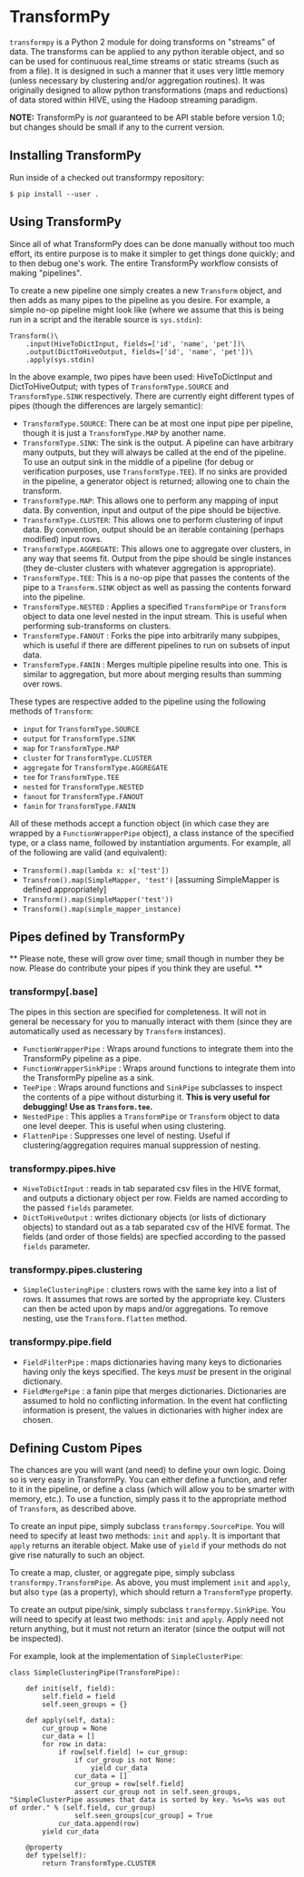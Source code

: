 # TransformPy #

`transformpy` is a Python 2 module for doing transforms on "streams" of data.
The transforms can be applied to any python iterable object, and so can be used
for continuous real_time streams or static streams (such as from a file). It
is designed in such a manner that it uses very little memory (unless necessary
by clustering and/or aggregation routines). It was originally designed to
allow python transformations (maps and reductions) of data stored within HIVE,
using the Hadoop streaming paradigm.

**NOTE:** TransformPy is *not* guaranteed to be API stable before version 1.0;
but changes should be small if any to the current version.

## Installing TransformPy ##

Run inside of a checked out transformpy repository:
```
$ pip install --user .
```

## Using TransformPy ##

Since all of what TransformPy does can be done manually without too much effort,
its entire purpose is to make it simpler to get things done quickly; and to then
debug one's work. The entire TransformPy workflow consists of making "pipelines".

To create a new pipeline one simply creates a new `Transform` object, and then
adds as many pipes to the pipeline as you desire. For example, a simple no-op
pipeline might look like (where we assume that this is being run in a script
and the iterable source is `sys.stdin`):

```
Transform()\
    .input(HiveToDictInput, fields=['id', 'name', 'pet'])\
    .output(DictToHiveOutput, fields=['id', 'name', 'pet'])\
    .apply(sys.stdin)
```

In the above example, two pipes have been used: HiveToDictInput and
DictToHiveOutput; with types of `TransformType.SOURCE` and `TransformType.SINK`
respectively. There are currently eight different types of pipes (though the differences
are largely semantic):
 - `TransformType.SOURCE`: There can be at most one input pipe per pipeline, though it is just a `TransformType.MAP` by another name.
 - `TransformType.SINK`: The sink is the output. A pipeline can have arbitrary many outputs, but they will always be called at the end of the pipeline. To use an output sink in the middle of a pipeline (for debug or verification purposes, use `TransformType.TEE`). If no sinks are provided in the pipeline, a generator object is returned; allowing one to chain the transform.
 - `TransformType.MAP`: This allows one to perform any mapping of input data. By convention, input and output of the pipe should be bijective.
 - `TransformType.CLUSTER`: This allows one to perform clustering of input data. By convention, output should be an iterable containing (perhaps modified) input rows.
 - `TransformType.AGGREGATE`: This allows one to aggregate over clusters, in any way that seems fit. Output from the pipe should be single instances (they de-cluster clusters with whatever aggregation is appropriate).
 - `TransformType.TEE`: This is a no-op pipe that passes the contents of the pipe to a `Transform.SINK` object as well as passing the contents forward into the pipeline.
 - `TransformType.NESTED` : Applies a specified `TransformPipe` or `Transform` object to data one level nested in the input stream. This is useful when performing sub-transforms on clusters.
 - `TransformType.FANOUT` : Forks the pipe into arbitrarily many subpipes, which is useful if there are different pipelines to run on subsets of input data.
 - `TransformType.FANIN` : Merges multiple pipeline results into one. This is similar to aggregation, but more about merging results than summing over rows.

These types are respective added to the pipeline using the following methods of
`Transform`:
 - `input` for `TransformType.SOURCE`
 - `output` for `TransformType.SINK`
 - `map` for `TransformType.MAP`
 - `cluster` for `TransformType.CLUSTER`
 - `aggregate` for `TransformType.AGGREGATE`
 - `tee` for `TransformType.TEE`
 - `nested` for `TransformType.NESTED`
 - `fanout` for `TransformType.FANOUT`
 - `fanin` for `TransformType.FANIN`

All of these methods accept a function object (in which case they are
wrapped by a `FunctionWrapperPipe` object), a class instance of the specified type,
or a class name, followed by instantiation arguments. For example, all of the following
are valid (and equivalent):
 - `Transform().map(lambda x: x['test'])`
 - `Transfrom().map(SimpleMapper, 'test')` [assuming SimpleMapper is defined appropriately]
 - `Transform().map(SimpleMapper('test'))`
 - `Transform().map(simple_mapper_instance)`

## Pipes defined by TransformPy ##
** Please note, these will grow over time; small though in number they be now.
Please do contribute your pipes if you think they are useful. **

### transformpy[.base] ###
The pipes in this section are specified for completeness. It will not in general be necessary for you to manually interact with them (since they are automatically used as necessary by `Transform` instances).
 - `FunctionWrapperPipe` : Wraps around functions to integrate them into the TransformPy pipeline as a pipe.
 - `FunctionWrapperSinkPipe` : Wraps around functions to integrate them into the TransformPy pipeline as a sink.
 - `TeePipe` : Wraps around functions and `SinkPipe` subclasses to inspect the contents of a pipe without disturbing it. **This is very useful for debugging! Use as `Transform.tee`.**
 - `NestedPipe` : This applies a `TransformPipe` or `Transform` object to data one level deeper. This is useful when using clustering.
 - `FlattenPipe` : Suppresses one level of nesting. Useful if clustering/aggregation requires manual suppression of nesting.

### transformpy.pipes.hive ###
 - `HiveToDictInput` : reads in tab separated csv files in the HIVE format, and outputs a dictionary object per row. Fields are named according to the passed `fields` parameter.
 - `DictToHiveOutput` : writes dictionary objects (or lists of dictionary objects) to standard out as a tab separated csv of the HIVE format. The fields (and order of those fields) are specfied according to the passed `fields` parameter.

### transformpy.pipes.clustering ###
 - `SimpleClusteringPipe` : clusters rows with the same key into a list of rows. It assumes that rows are sorted by the appropriate key. Clusters can then be acted upon by maps and/or aggregations. To remove nesting, use the `Transform.flatten` method.

### transformpy.pipe.field ###
 - `FieldFilterPipe` : maps dictionaries having many keys to dictionaries having only the keys specified. The keys *must* be present in the original dictionary.
 - `FieldMergePipe` : a fanin pipe that merges dictionaries. Dictionaries are assumed to hold no conflicting information. In the event hat conflicting information is present, the values in dictionaries with higher index are chosen.

## Defining Custom Pipes ##
The chances are you will want (and need) to define your own logic. Doing so is very easy in TransformPy. You can either define a function, and refer to it in the pipeline, or define a class (which will allow you to be smarter with memory, etc.). To use a function, simply pass it to the appropriate method of `Transform`, as described above.

To create an input pipe, simply subclass `transformpy.SourcePipe`. You will need to specify at least two methods: `init` and `apply`. It is important that `apply` returns an iterable object. Make use of `yield` if your methods do not give rise naturally to such an object.

To create a map, cluster, or aggregate pipe, simply subclass `transformpy.TransformPipe`. As above, you must implement `init` and `apply`, but also `type` (as a property), which should return a `TransformType` property.

To create an output pipe/sink, simply subclass `transformpy.SinkPipe`. You will need to specify at least two methods: `init` and `apply`. Apply need not return anything, but it must not return an iterator (since the output will not be inspected).

For example, look at the implementation of `SimpleClusterPipe`:
```
class SimpleClusteringPipe(TransformPipe):

    def init(self, field):
        self.field = field
        self.seen_groups = {}

    def apply(self, data):
        cur_group = None
        cur_data = []
        for row in data:
            if row[self.field] != cur_group:
                if cur_group is not None:
                    yield cur_data
                cur_data = []
                cur_group = row[self.field]
                assert cur_group not in self.seen_groups, "SimpleClusterPipe assumes that data is sorted by key. %s=%s was out of order." % (self.field, cur_group)
                self.seen_groups[cur_group] = True
            cur_data.append(row)
        yield cur_data

    @property
    def type(self):
        return TransformType.CLUSTER
```
